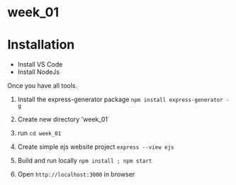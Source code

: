 # week_01

# Installation

- Install VS Code
- Install NodeJs

Once you have all tools. 

1. Install the express-generator package `npm install express-generator -g`

2. Create new directory 'week_01`
3. run `cd week_01 `
4. Create simple ejs website project
   `express --view ejs`
5. Build and run locally
   `npm install ; npm start`
6. Open `http://localhost:3000` in browser
